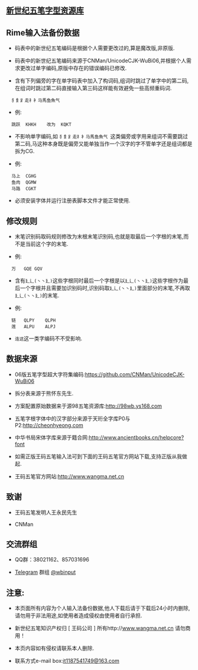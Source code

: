 ## [新世纪五笔字型资源库](https://06wb.github.io/)
  
  
## Rime输入法备份数据
  
  
  * 码表中的新世纪五笔编码是根据个人需要更改过的,算是魔改版,非原版.
  
  * 码表中的新世纪五笔编码来源于CNMan/UnicodeCJK-WuBi06,并根据个人需求更改过单字编码,原版中存在的错误编码已修改.
  
  * 含有下列偏旁的字在单字码表中加入了构词码,组词时跳过了单字中的第二码,在组词时跳过第二码直接输入第三码这样能有效避免一些高频重码词.
  
  ```
    犭飠⻊走礻衤马馬鱼魚气
  ```
  
  * 例:
  
  ```
    跳跃	KHKH	改为	KQKT
  ```
  
  * 不影响单字编码,如 ```犭飠⻊走礻衤马馬鱼魚气 ```这类偏旁或字用来组词不需要跳过第二码,马这种本身既是偏旁又能单独当作一个汉字的字不管单字还是组词都是拆为CG.
  
  * 例:
  
  ```
    马上	CGHG
    鱼肉	QGMW
    马路	CGKT
  ```
  
  * 必须安装字体并运行注册表脚本文件才能正常使用.
  
  
## 修改规则
  
  * 末笔识别码取码规则修改为末根末笔识别码,也就是取最后一个字根的末笔,而不是当前这个字的末笔.
  
  * 例:
  
  ```
    万	GQE	GQV
  ```
  
  * 含有```廴辶(丶丶廴)```这些字根同时最后一个字根是以```廴辶(丶丶廴)```这些字根作为最后一个字根并且需要加识别码时,识别码取```廴辶(丶丶廴)```里面部分的末笔,不再取```廴辶(丶丶廴)```的末笔.
  
  * 例:
  
  ```
    链	QLPY	QLPH
    莲	ALPU	ALPJ
  ```
  
  * ```连这```这一类字编码不不受影响.
  
  
## 数据来源
  
  * 06版五笔字型超大字符集编码:https://github.com/CNMan/UnicodeCJK-WuBi06
  
  * 拆分表来源于熊怀东先生.
  
  * 方案配置原始数据来于源98五笔资源库:http://98wb.ys168.com
  
  * 五笔字根字体中的汉字部分来源于天珩全字库P0与P2:http://cheonhyeong.com
  
  * 中华书局宋体字库来源于籍合网:http://www.ancientbooks.cn/helpcore?font
  
  * 如需正版王码五笔输入法可到下面的王码五笔官方网站下载,支持正版从我做起.
  
  * 王码五笔官方网站:http://www.wangma.net.cn
  
  
  ## 致谢
  
  * 王码五笔发明人王永民先生
  
  * CNMan
  
  
## 交流群组
  
  * QQ群：38021162、857031696
  
  * [Telegram](https://telegram.org/) 群组 [@wbinput](https://t.me/wbinput)
  
  
## 注意:
  
  * 本页面所有内容为个人输入法备份数据,他人下载后请于下载后24小时内删除,请勿用于非法用途,如使用者造成侵权由使用者自行承担.
  
  * 新世纪五笔知识产权归 [ 王码公司 ] 所有http://www.wangma.net.cn 请勿商用！
  
  * 本页内容如有侵权请联系本人删除.
  
  * 联系方式e-mail box:it1187541749@163.com
  